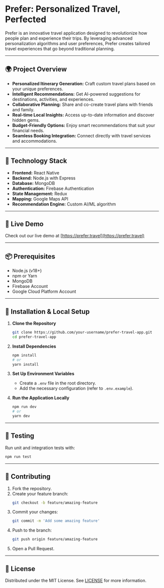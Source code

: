 # Prefer: Personalized Travel, Perfected

Prefer is an innovative travel application designed to revolutionize how people plan and experience their trips. By leveraging advanced personalization algorithms and user preferences, Prefer creates tailored travel experiences that go beyond traditional planning.

---

## 🌍 Project Overview

- **Personalized Itinerary Generation:** Craft custom travel plans based on your unique preferences.
- **Intelligent Recommendations:** Get AI-powered suggestions for destinations, activities, and experiences.
- **Collaborative Planning:** Share and co-create travel plans with friends and family.
- **Real-time Local Insights:** Access up-to-date information and discover hidden gems.
- **Budget-Friendly Options:** Enjoy smart recommendations that suit your financial needs.
- **Seamless Booking Integration:** Connect directly with travel services and accommodations.

---

## 🚀 Technology Stack

- **Frontend:** React Native
- **Backend:** Node.js with Express
- **Database:** MongoDB
- **Authentication:** Firebase Authentication
- **State Management:** Redux
- **Mapping:** Google Maps API
- **Recommendation Engine:** Custom AI/ML algorithm

---

## 🔗 Live Demo

Check out our live demo at [https://prefer.travel](https://prefer.travel)

---

## 📦 Prerequisites

- Node.js (v18+)
- npm or Yarn
- MongoDB
- Firebase Account
- Google Cloud Platform Account

---

## 🔧 Installation & Local Setup

1. **Clone the Repository**
   ```bash
   git clone https://github.com/your-username/prefer-travel-app.git
   cd prefer-travel-app
   ```

2. **Install Dependencies**
   ```bash
   npm install
   # or
   yarn install
   ```

3. **Set Up Environment Variables**
   - Create a `.env` file in the root directory.
   - Add the necessary configuration (refer to `.env.example`).

4. **Run the Application Locally**
   ```bash
   npm run dev
   # or
   yarn dev
   ```

---

## 🧪 Testing

Run unit and integration tests with:
```bash
npm run test
```

---

## 🤝 Contributing

1. Fork the repository.
2. Create your feature branch:
   ```bash
   git checkout -b feature/amazing-feature
   ```
3. Commit your changes:
   ```bash
   git commit -m 'Add some amazing feature'
   ```
4. Push to the branch:
   ```bash
   git push origin feature/amazing-feature
   ```
5. Open a Pull Request.

---

## 📄 License

Distributed under the MIT License. See [LICENSE](LICENSE) for more information.
```
